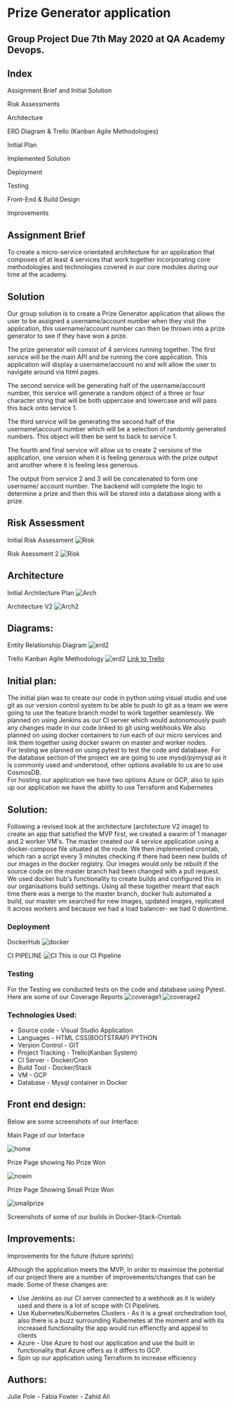 # Prize Generator application

## Group Project Due 7th May 2020 at QA Academy Devops.

## Index

Assignment Brief and Initial Solution

Risk Assessments

Architecture

ERD Diagram & Trello (Kanban Agile Methodologies)

Initial Plan

Implemented Solution

Deployment

Testing

Front-End & Build Design

Improvements

## Assignment Brief

To create a micro-service orientated architecture for an application that composes of at least 4 services that work together incorporating core methodologies and technologies covered in our core modules during our time at the academy.

## Solution

Our group solution is to create a Prize Generator application that allows the user to be assigned a username/account number when they visit the application, this username/account number can then be thrown into a prize generator to see if they have won a prize.

The prize generator will consist of 4 services running together. The first service will be the main API and be running the core application. This application will display a username/account no and will allow the user to navigate around via html pages.

The second service will be generating half of the username/account number, this service will generate a random object of a three or four character string that will be both uppercase and lowercase and will pass this back onto service 1.

The third service will be generating the second half of the username\account number which will be a selection of randomly generated numbers. This object will then be sent to back to service 1.

The fourth and final service will allow us to create 2 versions of the application, one version when it is feeling generous with the prize output and another where it is feeling less generous.

The output from service 2 and 3 will be concatenated to form one username/ account number. The backend will complete the logic to determine a prize and then this will be stored into a database along with a prize.

## Risk Assessment
Initial Risk Assessment
![Risk](https://github.com/group2gmca/groupProject/blob/master/documentation/risk1.png)

Risk Asessment 2
![Risk](https://github.com/group2gmca/groupProject/blob/master/documentation/risk2.png)

## Architecture
Initial Architecture Plan 
![Arch](https://github.com/group2gmca/groupProject/blob/master/documentation/arch.png)

Architecture V2
![Arch2](https://github.com/group2gmca/groupProject/blob/master/documentation/updated%20architecture.png)

## Diagrams:

Entity Relationship Diagram
![erd2](https://github.com/group2gmca/groupProject/blob/master/documentation/ERD.jpg)

Trello Kanban Agile Methodology
![erd2](https://github.com/group2gmca/groupProject/blob/master/documentation/trello.png)
[Link to Trello](https://trello.com/b/3rFrn4n5/sfia2-project "Trello-Board")

## Initial plan:

The initial plan was to create our code in python using visual studio and use git as our version control system to be able to push to git as a team we were going to use the feature branch model to work together seamlessly. 
We planned on using Jenkins as our CI server which would autonomously push any changes made in our code linked to git using webhooks 
We also planned on using docker containers to run each of our micro services and link them together using docker swarm on master and worker nodes.  
For testing we planned on using pytest to test the code and database. For the database section of the project we are going to use mysql/pymysql as it is commonly used and understood, other options available to us are to use CosmosDB.  
For hosting our application we have two options Azure or GCP, also to spin up our application we have the ability to use Terraform and Kubernetes


## Solution:

Following a revised look at the architecture (architecture V2 image) to create an app that satisfied the MVP first, we created a swarm of 1 manager and 2 worker VM's. The master created our 4 service application using a docker-compose file situated at the route. We then implemented crontab, which ran a script every 3 minutes checking if there had been new builds of our images in the docker registry. Our images would only be rebuilt if the source code on the master branch had been changed with a pull request. We used docker hub's functionality to create builds and configured this in our organisations build settings.
Using all these together meant that each time there was a merge to the master branch, docker hub automated a build, our master vm searched for new images, updated images, replicated it across workers and because we had a load balancer- we had 0 downtime.

### Deployment

DockerHub
![docker](https://github.com/group2gmca/groupProject/blob/master/documentation/docker%20hub.png)

CI PIPELINE
![CI](https://github.com/group2gmca/groupProject/blob/master/documentation/cpipe.png)
This is our CI Pipeline

### Testing

For the Testing we conducted tests on the code and database using Pytest. Here are some of our Coverage Reports
![coverage1](https://github.com/group2gmca/groupProject/blob/master/documentation/cov1.png)
![coverage2](https://github.com/group2gmca/groupProject/blob/master/documentation/cov2.png)

### Technologies Used:

- Source code - Visual Studio Application
- Languages - HTML CSS(BOOTSTRAP) PYTHON
- Version Control - GIT
- Project Tracking - Trello(Kanban System)
- CI Server - Docker/Cron
- Build Tool - Docker/Stack
- VM - GCP
- Database - Mysql container in Docker


## Front end design:

Below are some screenshots of our Interface:

Main Page of our Interface

![home](https://github.com/group2gmca/groupProject/blob/master/documentation/home.jpg)

Prize Page showing No Prize Won 

![nowin](https://github.com/group2gmca/groupProject/blob/master/documentation/nowin.jpg)

Prize Page Showing Small Prize Won

![smallprize](https://github.com/group2gmca/groupProject/blob/master/documentation/smallprize.jpg)

Screenshots of some of our builds in Docker-Stack-Crontab

## Improvements:

Improvements for the future (future sprints)

Although the application meets the MVP, In order to maximise the potential of our project there are a number of improvements/changes that can be made. Some of these changes are:
- Use Jenkins as our CI server connected to a webhook as it is widely used and there is a lot of scope with CI Pipelines.
- Use Kubernetes/Kubernetes Clusters -  As it is a great orchestration tool, also there is a buzz surrounding Kubernetes at the moment and with its increased functionality the app would run effienctly and appeal to clients
- Azure - Use Azure to host our application and use the built in functionality that Azure offers as it differs to GCP.  
- Spin up our application using Terraform to increase efficiency

## Authors:
Julie Pole - Fabia Fowler - Zahid Ali
